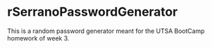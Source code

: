 # rSerranoPasswordGenerator
This is a random password generator meant for the UTSA BootCamp homework of week 3.
